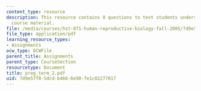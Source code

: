 ```yaml
---
content_type: resource
description: This resource contains 8 questions to test students understanding of
  course material.
file: /media/courses/hst-071-human-reproductive-biology-fall-2005/7d9e57f85dcdb4666e907e1c02277017_preg_term_2.pdf
file_type: application/pdf
learning_resource_types:
- Assignments
ocw_type: OCWFile
parent_title: Assignments
parent_type: CourseSection
resourcetype: Document
title: preg_term_2.pdf
uid: 7d9e57f8-5dcd-b466-6e90-7e1c02277017
---
```

